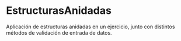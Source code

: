 # EstructurasAnidadas
Aplicación de estructuras anidadas en un ejercicio, junto con distintos métodos de validación de entrada de datos.
